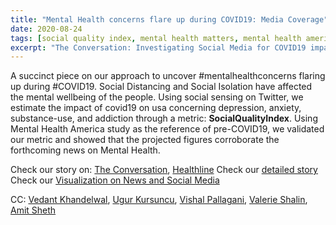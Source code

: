 ```yaml
---
title: "Mental Health concerns flare up during COVID19: Media Coverage"
date: 2020-08-24
tags: [social quality index, mental health matters, mental health america, high impact, knowledge graphs, socialgood, ai for good, trackingCOVID19, understanding COVID19, artificial intelligence]
excerpt: "The Conversation: Investigating Social Media for COVID19 impact on Mental Health"
---
```


A succinct piece on our approach to uncover #mentalhealthconcerns flaring up during #COVID19.
Social Distancing and Social Isolation have affected the mental wellbeing of the people. Using social sensing on Twitter, we estimate the impact of covid19 on usa concerning depression, anxiety, substance-use, and addiction through a metric: __SocialQualityIndex__. Using Mental Health  America study as the reference of pre-COVID19, we validated our metric and showed that the projected figures corroborate the forthcoming news on Mental Health.

Check our story on: [The Conversation](https://theconversation.com/were-measuring-online-conversation-to-track-the-social-and-mental-health-issues-surfacing-during-the-coronavirus-pandemic-135417?utm_source=linkedin&utm_medium=bylinelinkedinbutton), [Healthline](https://www.healthline.com/health-news/what-your-social-media-posts-reveal-about-how-youre-dealing-with-covid-19)
Check our [detailed story](https://www.linkedin.com/pulse/measuring-social-quality-during-covid-19-pandemic-based-amit-sheth/?trackingId=IFEUTfuib4qtgF9BCDokUg%3D%3D)
Check our [Visualization on News and Social Media](https://manasgaur.github.io/covid_indices/)

CC: [Vedant Khandelwal](https://www.linkedin.com/in/khvedant/), [Ugur Kursuncu](https://www.linkedin.com/in/ugurkursuncu/), [Vishal Pallagani](https://www.linkedin.com/in/vishalpallagani/), [Valerie Shalin](https://www.linkedin.com/in/valerie-shalin-a4619b71/), [Amit Sheth](https://www.linkedin.com/in/amitsheth/)